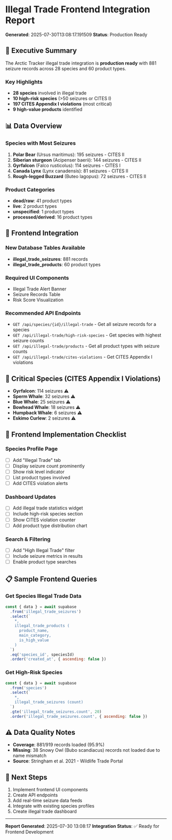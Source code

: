 # Illegal Trade Frontend Integration Report
**Generated**: 2025-07-30T13:08:17.191509
**Status**: Production Ready

## 🎯 Executive Summary

The Arctic Tracker illegal trade integration is **production ready** with 881 seizure records across 28 species and 60 product types.

### Key Highlights
- **28 species** involved in illegal trade
- **10 high-risk species** (>50 seizures or CITES I)
- **197 CITES Appendix I violations** (most critical)
- **9 high-value products** identified

## 📊 Data Overview

### Species with Most Seizures
1. **Polar Bear** (Ursus maritimus): 195 seizures - CITES II
2. **Siberian sturgeon** (Acipenser baerii): 144 seizures - CITES II
3. **Gyrfalcon** (Falco rusticolus): 114 seizures - CITES I
4. **Canada Lynx** (Lynx canadensis): 81 seizures - CITES II
5. **Rough-legged Buzzard** (Buteo lagopus): 72 seizures - CITES II

### Product Categories
- **dead/raw**: 41 product types
- **live**: 2 product types
- **unspecified**: 1 product types
- **processed/derived**: 16 product types

## 🔌 Frontend Integration

### New Database Tables Available
- **illegal_trade_seizures**: 881 records
- **illegal_trade_products**: 60 product types

### Required UI Components
- Illegal Trade Alert Banner
- Seizure Records Table
- Risk Score Visualization

### Recommended API Endpoints
- `GET /api/species/{id}/illegal-trade` - Get all seizure records for a species
- `GET /api/illegal-trade/high-risk-species` - Get species with highest seizure counts
- `GET /api/illegal-trade/products` - Get all product types with seizure counts
- `GET /api/illegal-trade/cites-violations` - Get CITES Appendix I violations

## 🚨 Critical Species (CITES Appendix I Violations)
- **Gyrfalcon**: 114 seizures ⚠️
- **Sperm Whale**: 32 seizures ⚠️
- **Blue Whale**: 25 seizures ⚠️
- **Bowhead Whale**: 18 seizures ⚠️
- **Humpback Whale**: 6 seizures ⚠️
- **Eskimo Curlew**: 2 seizures ⚠️

## 📱 Frontend Implementation Checklist

### Species Profile Page
- [ ] Add "Illegal Trade" tab
- [ ] Display seizure count prominently
- [ ] Show risk level indicator
- [ ] List product types involved
- [ ] Add CITES violation alerts

### Dashboard Updates  
- [ ] Add illegal trade statistics widget
- [ ] Include high-risk species section
- [ ] Show CITES violation counter
- [ ] Add product type distribution chart

### Search & Filtering
- [ ] Add "High Illegal Trade" filter
- [ ] Include seizure metrics in results
- [ ] Enable product type searches

## 📋 Sample Frontend Queries

### Get Species Illegal Trade Data
```javascript
const { data } = await supabase
  .from('illegal_trade_seizures')
  .select(`
    *,
    illegal_trade_products (
      product_name,
      main_category,
      is_high_value
    )
  `)
  .eq('species_id', speciesId)
  .order('created_at', { ascending: false })
```

### Get High-Risk Species
```javascript
const { data } = await supabase
  .from('species')
  .select(`
    *,
    illegal_trade_seizures (count)
  `)
  .gte('illegal_trade_seizures.count', 20)
  .order('illegal_trade_seizures.count', { ascending: false })
```

## ⚠️ Data Quality Notes
- **Coverage**: 881/919 records loaded (95.9%)
- **Missing**: 38 Snowy Owl (Bubo scandiacus) records not loaded due to name mismatch
- **Source**: Stringham et al. 2021 - Wildlife Trade Portal

## 🎯 Next Steps
1. Implement frontend UI components
2. Create API endpoints
3. Add real-time seizure data feeds
4. Integrate with existing species profiles
5. Create illegal trade dashboard

---
**Report Generated**: 2025-07-30 13:08:17
**Integration Status**: ✅ Ready for Frontend Development

